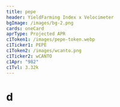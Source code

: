 ```yaml
---
title: pepe
header: YieldFarming Index x Velocimeter
bgImage: /images/bg-2.png
cards: oneCard
aprType: Projected APR
c1Token1: /images/pepe-token.webp
c1Ticker1: PEPE
c1Token2: /images/wcanto.png
c1Ticker2: wCANTO
c1Apr: "982"
c1Tvl: 3.32k
---
```


# d
